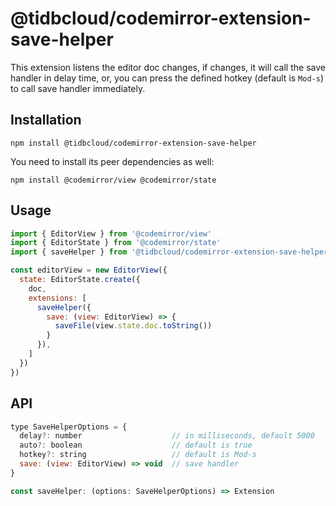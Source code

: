 # @tidbcloud/codemirror-extension-save-helper

This extension listens the editor doc changes, if changes, it will call the save handler in delay time, or, you can press the defined hotkey (default is `Mod-s`) to call save handler immediately.

## Installation

```shell
npm install @tidbcloud/codemirror-extension-save-helper
```

You need to install its peer dependencies as well:

```shell
npm install @codemirror/view @codemirror/state
```

## Usage

```js
import { EditorView } from '@codemirror/view'
import { EditorState } from '@codemirror/state'
import { saveHelper } from '@tidbcloud/codemirror-extension-save-helper'

const editorView = new EditorView({
  state: EditorState.create({
    doc,
    extensions: [
      saveHelper({
        save: (view: EditorView) => {
          saveFile(view.state.doc.toString())
        }
      }),
    ]
  })
})
```

## API

```js
type SaveHelperOptions = {
  delay?: number                    // in milliseconds, default 5000
  auto?: boolean                    // default is true
  hotkey?: string                   // default is Mod-s
  save: (view: EditorView) => void  // save handler
}

const saveHelper: (options: SaveHelperOptions) => Extension
```
